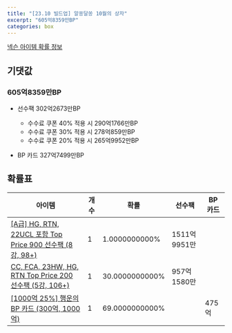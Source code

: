 ```yaml
---
title: "[23.10 빌드업] 알쏭달쏭 10월의 상자"
excerpt: "605억8359만BP"
categories: box
---
```

[넥슨 아이템 확률 정보](http://iteminfo.nexon.com/probability/fco?sn=7578)

## 기댓값
### 605억8359만BP
- 선수팩 302억2673만BP
  - 수수료 쿠폰 40% 적용 시 290억1766만BP
  - 수수료 쿠폰 30% 적용 시 278억859만BP
  - 수수료 쿠폰 20% 적용 시 265억9952만BP

- BP 카드 327억7499만BP

## 확률표

|아이템|개수|확률|선수팩|BP 카드|
|---|---|---|---|---|
|[[A급] HG, RTN, 22UCL 포함 Top Price 900 선수팩 (8강, 98+)](/player/7560)|1|1.0000000000%|1511억9951만||
|[CC, FCA, 23HW, HG, RTN Top Price 200 선수팩 (5강, 106+)](/player/7562)|1|30.0000000000%|957억1580만||
|[[1000억 25%] 행운의 BP 카드 (300억, 1000억)](/bp/7361)|1|69.0000000000%||475억|
